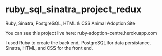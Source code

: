 # ruby_sql_sinatra_project_redux
Ruby, Sinatra, PostgreSQL, HTML &amp; CSS Animal Adoption Site

You can see this project live here: ruby-adoption-centre.herokuapp.com

I used Ruby to create the back end, PostgreSQL for data persistance, Sinatra, HTML, and CSS for the front end.
